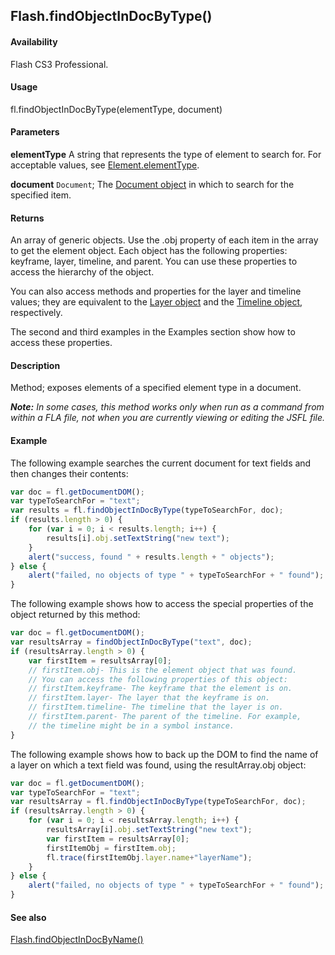 ## Flash.findObjectInDocByType()

#### Availability

Flash CS3 Professional.

#### Usage

fl.findObjectInDocByType(elementType, document)

#### Parameters

**elementType** A string that represents the type of element to search for. For acceptable values, see
[Element.elementType](../Element_object/Element1.md).

**document** `Document`; The [Document object](../Document_object/Document_summary.md) in which to search for the specified item.

#### Returns

An array of generic objects. Use the .obj property of each item in the array to get the element object. Each object has the following properties: keyframe, layer, timeline, and parent. You can use these properties to access the hierarchy of the object.

You can also access methods and properties for the layer and timeline values; they are equivalent to the [Layer object](../Layer_object/Layer_summary.md) and the [Timeline object](../Timeline_object/Timeline_summary.md), respectively.

The second and third examples in the Examples section show how to access these properties.

#### Description

Method; exposes elements of a specified element type in a document.

***Note:** In some cases, this method works only when run as a command from within a FLA file, not when you are currently viewing or editing the JSFL file.*

#### Example

The following example searches the current document for text fields and then changes their contents:

```javascript
var doc = fl.getDocumentDOM();
var typeToSearchFor = "text";
var results = fl.findObjectInDocByType(typeToSearchFor, doc);
if (results.length > 0) {
    for (var i = 0; i < results.length; i++) {
        results[i].obj.setTextString("new text");
    }
    alert("success, found " + results.length + " objects");
} else {
    alert("failed, no objects of type " + typeToSearchFor + " found");
}
```

The following example shows how to access the special properties of the object returned by this method:

```javascript
var doc = fl.getDocumentDOM();
var resultsArray = findObjectInDocByType("text", doc);
if (resultsArray.length > 0) {
    var firstItem = resultsArray[0];
    // firstItem.obj- This is the element object that was found.
    // You can access the following properties of this object:
    // firstItem.keyframe- The keyframe that the element is on.
    // firstItem.layer- The layer that the keyframe is on.
    // firstItem.timeline- The timeline that the layer is on.
    // firstItem.parent- The parent of the timeline. For example,
    // the timeline might be in a symbol instance.
}
```

The following example shows how to back up the DOM to find the name of a layer on which a text field was found, using the resultArray.obj object:

```javascript
var doc = fl.getDocumentDOM();
var typeToSearchFor = "text";
var resultsArray = fl.findObjectInDocByType(typeToSearchFor, doc);
if (resultsArray.length > 0) {
    for (var i = 0; i < resultsArray.length; i++) {
        resultsArray[i].obj.setTextString("new text");
        var firstItem = resultsArray[0];
        firstItemObj = firstItem.obj;
        fl.trace(firstItemObj.layer.name+"layerName");
    }
} else {
    alert("failed, no objects of type " + typeToSearchFor + " found");
}
```

#### See also

[Flash.findObjectInDocByName()](../Flash_object/Flash27.md)
